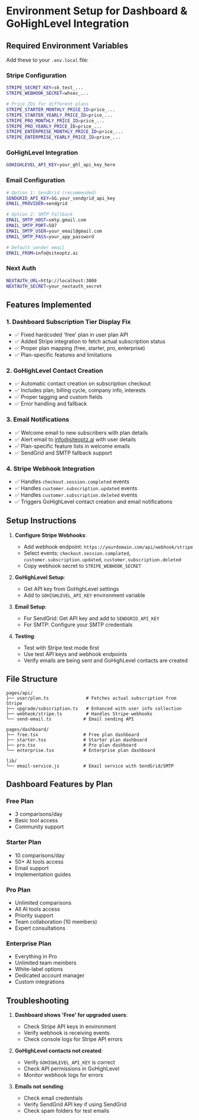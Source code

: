 # Environment Setup for Dashboard & GoHighLevel Integration

## Required Environment Variables

Add these to your `.env.local` file:

### Stripe Configuration
```bash
STRIPE_SECRET_KEY=sk_test_...
STRIPE_WEBHOOK_SECRET=whsec_...

# Price IDs for different plans
STRIPE_STARTER_MONTHLY_PRICE_ID=price_...
STRIPE_STARTER_YEARLY_PRICE_ID=price_...
STRIPE_PRO_MONTHLY_PRICE_ID=price_...
STRIPE_PRO_YEARLY_PRICE_ID=price_...
STRIPE_ENTERPRISE_MONTHLY_PRICE_ID=price_...
STRIPE_ENTERPRISE_YEARLY_PRICE_ID=price_...
```

### GoHighLevel Integration
```bash
GOHIGHLEVEL_API_KEY=your_ghl_api_key_here
```

### Email Configuration
```bash
# Option 1: SendGrid (recommended)
SENDGRID_API_KEY=SG.your_sendgrid_api_key
EMAIL_PROVIDER=sendgrid

# Option 2: SMTP Fallback
EMAIL_SMTP_HOST=smtp.gmail.com
EMAIL_SMTP_PORT=587
EMAIL_SMTP_USER=your_email@gmail.com
EMAIL_SMTP_PASS=your_app_password

# Default sender email
EMAIL_FROM=info@siteoptz.ai
```

### Next Auth
```bash
NEXTAUTH_URL=http://localhost:3000
NEXTAUTH_SECRET=your_nextauth_secret
```

## Features Implemented

### 1. Dashboard Subscription Tier Display Fix
- ✅ Fixed hardcoded 'free' plan in user plan API
- ✅ Added Stripe integration to fetch actual subscription status
- ✅ Proper plan mapping (free, starter, pro, enterprise)
- ✅ Plan-specific features and limitations

### 2. GoHighLevel Contact Creation
- ✅ Automatic contact creation on subscription checkout
- ✅ Includes plan, billing cycle, company info, interests
- ✅ Proper tagging and custom fields
- ✅ Error handling and fallback

### 3. Email Notifications
- ✅ Welcome email to new subscribers with plan details
- ✅ Alert email to info@siteoptz.ai with user details
- ✅ Plan-specific feature lists in welcome emails
- ✅ SendGrid and SMTP fallback support

### 4. Stripe Webhook Integration
- ✅ Handles `checkout.session.completed` events
- ✅ Handles `customer.subscription.updated` events
- ✅ Handles `customer.subscription.deleted` events
- ✅ Triggers GoHighLevel contact creation and email notifications

## Setup Instructions

1. **Configure Stripe Webhooks**:
   - Add webhook endpoint: `https://yourdomain.com/api/webhook/stripe`
   - Select events: `checkout.session.completed`, `customer.subscription.updated`, `customer.subscription.deleted`
   - Copy webhook secret to `STRIPE_WEBHOOK_SECRET`

2. **GoHighLevel Setup**:
   - Get API key from GoHighLevel settings
   - Add to `GOHIGHLEVEL_API_KEY` environment variable

3. **Email Setup**:
   - For SendGrid: Get API key and add to `SENDGRID_API_KEY`
   - For SMTP: Configure your SMTP credentials

4. **Testing**:
   - Test with Stripe test mode first
   - Use test API keys and webhook endpoints
   - Verify emails are being sent and GoHighLevel contacts are created

## File Structure

```
pages/api/
├── user/plan.ts              # Fetches actual subscription from Stripe
├── upgrade/subscription.ts   # Enhanced with user info collection
├── webhook/stripe.ts         # Handles Stripe webhooks
└── send-email.ts            # Email sending API

pages/dashboard/
├── free.tsx                 # Free plan dashboard
├── starter.tsx              # Starter plan dashboard  
├── pro.tsx                  # Pro plan dashboard
└── enterprise.tsx           # Enterprise plan dashboard

lib/
└── email-service.js         # Email service with SendGrid/SMTP
```

## Dashboard Features by Plan

### Free Plan
- 3 comparisons/day
- Basic tool access
- Community support

### Starter Plan
- 10 comparisons/day
- 50+ AI tools access
- Email support
- Implementation guides

### Pro Plan
- Unlimited comparisons
- All AI tools access
- Priority support
- Team collaboration (10 members)
- Expert consultations

### Enterprise Plan
- Everything in Pro
- Unlimited team members
- White-label options
- Dedicated account manager
- Custom integrations

## Troubleshooting

1. **Dashboard shows 'Free' for upgraded users**:
   - Check Stripe API keys in environment
   - Verify webhook is receiving events
   - Check console logs for Stripe API errors

2. **GoHighLevel contacts not created**:
   - Verify `GOHIGHLEVEL_API_KEY` is correct
   - Check API permissions in GoHighLevel
   - Monitor webhook logs for errors

3. **Emails not sending**:
   - Check email credentials
   - Verify SendGrid API key if using SendGrid
   - Check spam folders for test emails